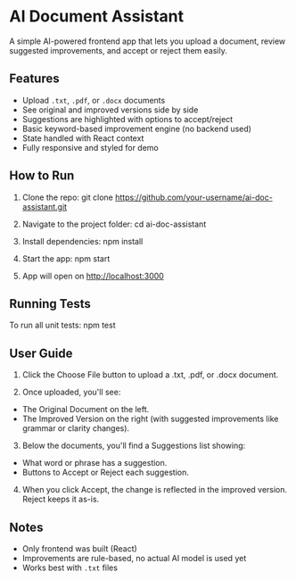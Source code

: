# AI Document Assistant

A simple AI-powered frontend app that lets you upload a document, review suggested improvements, and accept or reject them easily.

## Features

- Upload `.txt`, `.pdf`, or `.docx` documents
- See original and improved versions side by side
- Suggestions are highlighted with options to accept/reject
- Basic keyword-based improvement engine (no backend used)
- State handled with React context
- Fully responsive and styled for demo

## How to Run

1. Clone the repo:
git clone https://github.com/your-username/ai-doc-assistant.git

2. Navigate to the project folder:
cd ai-doc-assistant

3. Install dependencies:
npm install

4. Start the app:
npm start

5. App will open on [http://localhost:3000](http://localhost:3000)

## Running Tests

To run all unit tests:
npm test


## User Guide

1. Click the Choose File button to upload a .txt, .pdf, or .docx document.

2. Once uploaded, you'll see:

- The Original Document on the left.
- The Improved Version on the right (with suggested improvements like grammar or clarity changes).

3. Below the documents, you'll find a Suggestions list showing:

- What word or phrase has a suggestion.
- Buttons to Accept or Reject each suggestion.

4. When you click Accept, the change is reflected in the improved version. Reject keeps it as-is.


## Notes

- Only frontend was built (React)
- Improvements are rule-based, no actual AI model is used yet
- Works best with `.txt` files




